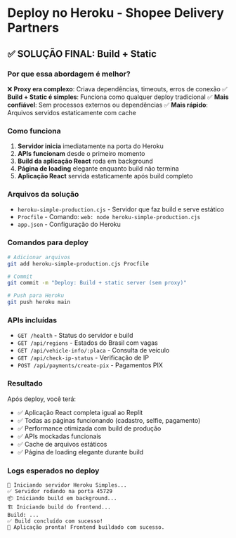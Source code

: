 # Deploy no Heroku - Shopee Delivery Partners

## ✅ SOLUÇÃO FINAL: Build + Static

### Por que essa abordagem é melhor?
❌ **Proxy era complexo**: Criava dependências, timeouts, erros de conexão
✅ **Build + Static é simples**: Funciona como qualquer deploy tradicional
✅ **Mais confiável**: Sem processos externos ou dependências
✅ **Mais rápido**: Arquivos servidos estaticamente com cache

### Como funciona
1. **Servidor inicia** imediatamente na porta do Heroku
2. **APIs funcionam** desde o primeiro momento
3. **Build da aplicação React** roda em background
4. **Página de loading** elegante enquanto build não termina
5. **Aplicação React** servida estaticamente após build completo

### Arquivos da solução
- `heroku-simple-production.cjs` - Servidor que faz build e serve estático
- `Procfile` - Comando: `web: node heroku-simple-production.cjs`
- `app.json` - Configuração do Heroku

### Comandos para deploy
```bash
# Adicionar arquivos
git add heroku-simple-production.cjs Procfile

# Commit
git commit -m "Deploy: Build + static server (sem proxy)"

# Push para Heroku
git push heroku main
```

### APIs incluídas
- `GET /health` - Status do servidor e build
- `GET /api/regions` - Estados do Brasil com vagas
- `GET /api/vehicle-info/:placa` - Consulta de veículo
- `GET /api/check-ip-status` - Verificação de IP
- `POST /api/payments/create-pix` - Pagamentos PIX

### Resultado
Após deploy, você terá:
- ✅ Aplicação React completa igual ao Replit
- ✅ Todas as páginas funcionando (cadastro, selfie, pagamento)
- ✅ Performance otimizada com build de produção
- ✅ APIs mockadas funcionais
- ✅ Cache de arquivos estáticos
- ✅ Página de loading elegante durante build

### Logs esperados no deploy
```
🚀 Iniciando servidor Heroku Simples...
✅ Servidor rodando na porta 45729
📦 Iniciando build em background...
🏗️ Iniciando build do frontend...
Build: ...
✅ Build concluído com sucesso!
🎉 Aplicação pronta! Frontend buildado com sucesso.
```